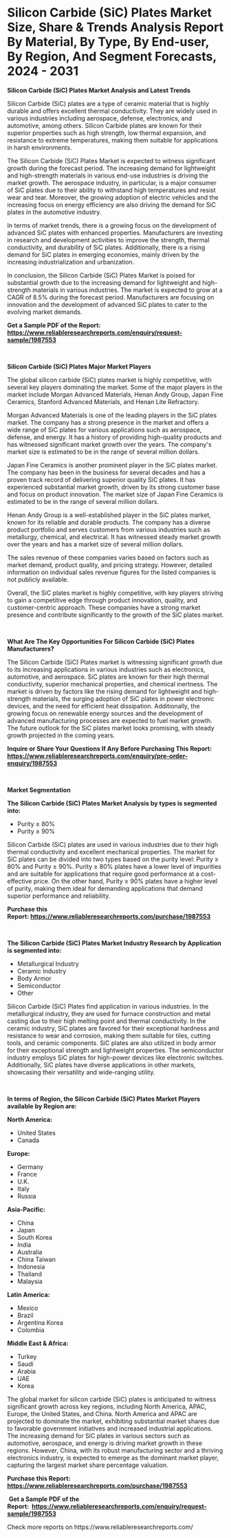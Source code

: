 <p><h1>Silicon Carbide (SiC) Plates Market Size, Share & Trends Analysis Report By Material, By Type, By End-user, By Region, And Segment Forecasts, 2024 - 2031</h1></p><p><strong>Silicon Carbide (SiC) Plates Market Analysis and Latest Trends</strong></p>
<p><p>Silicon Carbide (SiC) plates are a type of ceramic material that is highly durable and offers excellent thermal conductivity. They are widely used in various industries including aerospace, defense, electronics, and automotive, among others. Silicon Carbide plates are known for their superior properties such as high strength, low thermal expansion, and resistance to extreme temperatures, making them suitable for applications in harsh environments.</p><p>The Silicon Carbide (SiC) Plates Market is expected to witness significant growth during the forecast period. The increasing demand for lightweight and high-strength materials in various end-use industries is driving the market growth. The aerospace industry, in particular, is a major consumer of SiC plates due to their ability to withstand high temperatures and resist wear and tear. Moreover, the growing adoption of electric vehicles and the increasing focus on energy efficiency are also driving the demand for SiC plates in the automotive industry.</p><p>In terms of market trends, there is a growing focus on the development of advanced SiC plates with enhanced properties. Manufacturers are investing in research and development activities to improve the strength, thermal conductivity, and durability of SiC plates. Additionally, there is a rising demand for SiC plates in emerging economies, mainly driven by the increasing industrialization and urbanization.</p><p>In conclusion, the Silicon Carbide (SiC) Plates Market is poised for substantial growth due to the increasing demand for lightweight and high-strength materials in various industries. The market is expected to grow at a CAGR of 8.5% during the forecast period. Manufacturers are focusing on innovation and the development of advanced SiC plates to cater to the evolving market demands.</p></p>
<p><strong>Get a Sample PDF of the Report:&nbsp; <a href="https://www.reliableresearchreports.com/enquiry/request-sample/1987553">https://www.reliableresearchreports.com/enquiry/request-sample/1987553</a></strong></p>
<p>&nbsp;</p>
<p><strong>Silicon Carbide (SiC) Plates Major Market Players</strong></p>
<p><p>The global silicon carbide (SiC) plates market is highly competitive, with several key players dominating the market. Some of the major players in the market include Morgan Advanced Materials, Henan Andy Group, Japan Fine Ceramics, Stanford Advanced Materials, and Henan Lite Refractory.</p><p>Morgan Advanced Materials is one of the leading players in the SiC plates market. The company has a strong presence in the market and offers a wide range of SiC plates for various applications such as aerospace, defense, and energy. It has a history of providing high-quality products and has witnessed significant market growth over the years. The company's market size is estimated to be in the range of several million dollars.</p><p>Japan Fine Ceramics is another prominent player in the SiC plates market. The company has been in the business for several decades and has a proven track record of delivering superior quality SiC plates. It has experienced substantial market growth, driven by its strong customer base and focus on product innovation. The market size of Japan Fine Ceramics is estimated to be in the range of several million dollars.</p><p>Henan Andy Group is a well-established player in the SiC plates market, known for its reliable and durable products. The company has a diverse product portfolio and serves customers from various industries such as metallurgy, chemical, and electrical. It has witnessed steady market growth over the years and has a market size of several million dollars.</p><p>The sales revenue of these companies varies based on factors such as market demand, product quality, and pricing strategy. However, detailed information on individual sales revenue figures for the listed companies is not publicly available.</p><p>Overall, the SiC plates market is highly competitive, with key players striving to gain a competitive edge through product innovation, quality, and customer-centric approach. These companies have a strong market presence and contribute significantly to the growth of the SiC plates market.</p></p>
<p>&nbsp;</p>
<p><strong>What Are The Key Opportunities For Silicon Carbide (SiC) Plates Manufacturers?</strong></p>
<p><p>The Silicon Carbide (SiC) Plates market is witnessing significant growth due to its increasing applications in various industries such as electronics, automotive, and aerospace. SiC plates are known for their high thermal conductivity, superior mechanical properties, and chemical inertness. The market is driven by factors like the rising demand for lightweight and high-strength materials, the surging adoption of SiC plates in power electronic devices, and the need for efficient heat dissipation. Additionally, the growing focus on renewable energy sources and the development of advanced manufacturing processes are expected to fuel market growth. The future outlook for the SiC plates market looks promising, with steady growth projected in the coming years.</p></p>
<p><strong>Inquire or Share Your Questions If Any Before Purchasing This Report: <a href="https://www.reliableresearchreports.com/enquiry/pre-order-enquiry/1987553">https://www.reliableresearchreports.com/enquiry/pre-order-enquiry/1987553</a></strong></p>
<p>&nbsp;</p>
<p><strong>Market Segmentation</strong></p>
<p><strong>The Silicon Carbide (SiC) Plates Market Analysis by types is segmented into:</strong></p>
<p><ul><li>Purity ≥ 80%</li><li>Purity ≥ 90%</li></ul></p>
<p><p>Silicon Carbide (SiC) plates are used in various industries due to their high thermal conductivity and excellent mechanical properties. The market for SiC plates can be divided into two types based on the purity level: Purity ≥ 80% and Purity ≥ 90%. Purity ≥ 80% plates have a lower level of impurities and are suitable for applications that require good performance at a cost-effective price. On the other hand, Purity ≥ 90% plates have a higher level of purity, making them ideal for demanding applications that demand superior performance and reliability.</p></p>
<p><strong>Purchase this Report:&nbsp;<a href="https://www.reliableresearchreports.com/purchase/1987553">https://www.reliableresearchreports.com/purchase/1987553</a></strong></p>
<p>&nbsp;</p>
<p><strong>The Silicon Carbide (SiC) Plates Market Industry Research by Application is segmented into:</strong></p>
<p><ul><li>Metallurgical Industry</li><li>Ceramic Industry</li><li>Body Armor</li><li>Semiconductor</li><li>Other</li></ul></p>
<p><p>Silicon Carbide (SiC) Plates find application in various industries. In the metallurgical industry, they are used for furnace construction and metal casting due to their high melting point and thermal conductivity. In the ceramic industry, SiC plates are favored for their exceptional hardness and resistance to wear and corrosion, making them suitable for tiles, cutting tools, and ceramic components. SiC plates are also utilized in body armor for their exceptional strength and lightweight properties. The semiconductor industry employs SiC plates for high-power devices like electronic switches. Additionally, SiC plates have diverse applications in other markets, showcasing their versatility and wide-ranging utility.</p></p>
<p>&nbsp;</p>
<p><strong>In terms of Region, the Silicon Carbide (SiC) Plates Market Players available by Region are:</strong></p>
<p>
    <p> <strong> North America: </strong>
        <ul>
            <li>United States</li>
            <li>Canada</li>
        </ul>
        </p> 
    <p> <strong> Europe: </strong>
        <ul>
            <li>Germany</li>
            <li>France</li>
            <li>U.K.</li>
            <li>Italy</li>
            <li>Russia</li>
        </ul>
        </p> 
    <p> <strong> Asia-Pacific: </strong>
        <ul>
            <li>China</li>
            <li>Japan</li>
            <li>South Korea</li>
            <li>India</li>
            <li>Australia</li>
            <li>China Taiwan</li>
            <li>Indonesia</li>
            <li>Thailand</li>
            <li>Malaysia</li>
        </ul>
        </p> 
    <p> <strong> Latin America: </strong>
        <ul>
            <li>Mexico</li>
            <li>Brazil</li>
            <li>Argentina Korea</li>
            <li>Colombia</li>
        </ul>
        </p> 
    <p> <strong> Middle East & Africa: </strong>
        <ul>
            <li>Turkey</li>
            <li>Saudi</li>
            <li>Arabia</li>
            <li>UAE</li>
            <li>Korea</li>
        </ul>
    </p>
    </p>
<p><p>The global market for silicon carbide (SiC) plates is anticipated to witness significant growth across key regions, including North America, APAC, Europe, the United States, and China. North America and APAC are projected to dominate the market, exhibiting substantial market shares due to favorable government initiatives and increased industrial applications. The increasing demand for SiC plates in various sectors such as automotive, aerospace, and energy is driving market growth in these regions. However, China, with its robust manufacturing sector and a thriving electronics industry, is expected to emerge as the dominant market player, capturing the largest market share percentage valuation.</p></p>
<p><strong>Purchase this Report: <a href="https://www.reliableresearchreports.com/purchase/1987553">https://www.reliableresearchreports.com/purchase/1987553</a></strong></p>
<p>&nbsp;<strong>Get a Sample PDF of the Report:&nbsp;&nbsp;<a href="https://www.reliableresearchreports.com/enquiry/request-sample/1987553">https://www.reliableresearchreports.com/enquiry/request-sample/1987553</a></strong></p>
<p><strong></strong></p>
<p>Check more reports on https://www.reliableresearchreports.com/</p>